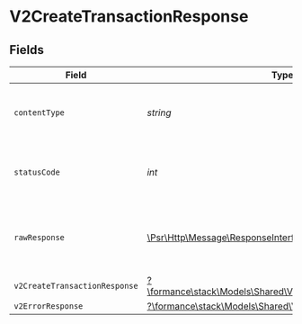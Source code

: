 # V2CreateTransactionResponse


## Fields

| Field                                                                                                            | Type                                                                                                             | Required                                                                                                         | Description                                                                                                      |
| ---------------------------------------------------------------------------------------------------------------- | ---------------------------------------------------------------------------------------------------------------- | ---------------------------------------------------------------------------------------------------------------- | ---------------------------------------------------------------------------------------------------------------- |
| `contentType`                                                                                                    | *string*                                                                                                         | :heavy_check_mark:                                                                                               | HTTP response content type for this operation                                                                    |
| `statusCode`                                                                                                     | *int*                                                                                                            | :heavy_check_mark:                                                                                               | HTTP response status code for this operation                                                                     |
| `rawResponse`                                                                                                    | [\Psr\Http\Message\ResponseInterface](https://www.php-fig.org/psr/psr-7/#33-psrhttpmessageresponseinterface)     | :heavy_check_mark:                                                                                               | Raw HTTP response; suitable for custom response parsing                                                          |
| `v2CreateTransactionResponse`                                                                                    | [?\formance\stack\Models\Shared\V2CreateTransactionResponse](../../Models/Shared/V2CreateTransactionResponse.md) | :heavy_minus_sign:                                                                                               | OK                                                                                                               |
| `v2ErrorResponse`                                                                                                | [?\formance\stack\Models\Shared\V2ErrorResponse](../../Models/Shared/V2ErrorResponse.md)                         | :heavy_minus_sign:                                                                                               | Error                                                                                                            |